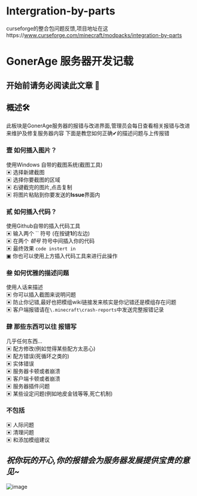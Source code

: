 # Intergration-by-parts
curseforge的整合包问题反馈,项目地址在这https://www.curseforge.com/minecraft/modpacks/integration-by-parts

# GonerAge 服务器开发记载

## 开始前请务必阅读此文章 📕  

## 概述🛠 
此板块是GonerAge服务器的报错与改进界面,管理员会每日查看相关报错与改进来维护及修复服务器内容
下面是教您如何正确✔的描述问题与上传报错  


### **壹 如何插入图片？**
使用Windows 自带的截图系统(截图工具)  
▣ 选择新建截图  
▣ 选择你要截图的区域  
▣ 右键截完的图片,点击复制  
▣ 将图片粘贴到你要发送的**Issue**界面内  
     
### **贰 如何插入代码？**
使用Github自带的插入代码工具  
▣ 输入两个 `` 符号 (在按键**1**的左边)  
▣ 在两个 _顿号_ 符号中间插入你的代码  
▣ 最终效果 `code instert in`  
▣ 你也可以使用上方插入代码工具来进行此操作  

### **叁 如何优雅的描述问题**
使用人话来描述  
▣ 你可以插入截图来说明问题  
▣ 防止你记错,最好也把模组wiki链接发来核实是你记错还是模组存在问题  
▣ 客户端报错请在`\.minecraft\crash-reports`中发送完整报错记录  

### **肆 那些东西可以往 报错写**
几乎任何东西...  
▣ 配方修改(例如觉得某些配方太恶心)  
▣ 配方错误(死循环之类的)  
▣ 实体错误  
▣ 服务器卡顿或者崩溃  
▣ 客户端卡顿或者崩溃  
▣ 服务器插件问题  
▣ 某些设定问题(例如地皮金钱等等,死亡机制)  

### **不包括**
▣ 人际问题  
▣ 清理问题  
▣ 和添加模组建议  

## _祝你玩的开心,你的报错会为服务器发展提供宝贵的意见~_

![image](https://user-images.githubusercontent.com/39553613/84709505-22224000-af17-11ea-8ac8-f8e5f0d25b9c.png)

